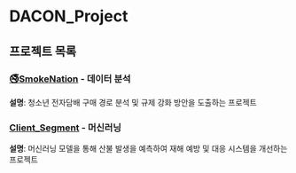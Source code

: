 # DACON_Project

## 프로젝트 목록

### [🚭SmokeNation](./SmokeNation/) - 데이터 분석
**설명**: 청소년 전자담배 구매 경로 분석 및 규제 강화 방안을 도출하는 프로젝트  

### [Client_Segment](./DACON_client_segment) - 머신러닝
**설명**: 머신러닝 모델을 통해 산불 발생을 예측하여 재해 예방 및 대응 시스템을 개선하는 프로젝트
